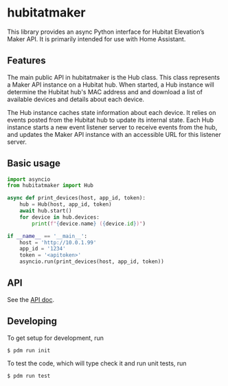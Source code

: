 # hubitatmaker

This library provides an async Python interface for Hubitat Elevation’s Maker API. It is primarily intended for use with Home Assistant.

## Features

The main public API in hubitatmaker is the Hub class. This class represents a Maker API instance on a Hubitat hub. When started, a Hub instance will determine the Hubitat hub's MAC address and and download a list of available devices and details about each device.

The Hub instance caches state information about each device. It relies on events posted from the Hubitat hub to update its internal state. Each Hub instance starts a new event listener server to receive events from the hub, and updates the Maker API instance with an accessible URL for this listener server.

## Basic usage

```python
import asyncio
from hubitatmaker import Hub

async def print_devices(host, app_id, token):
	hub = Hub(host, app_id, token)
	await hub.start()
	for device in hub.devices:
		print(f"{device.name} ({device.id})")

if __name__ == '__main__':
	host = 'http://10.0.1.99'
	app_id = '1234'
	token = '<apitoken>'
	asyncio.run(print_devices(host, app_id, token))
```

## API

See the [API doc](doc/api.md).

## Developing

To get setup for development, run

```
$ pdm run init
```

To test the code, which will type check it and run unit tests, run

```
$ pdm run test
```

